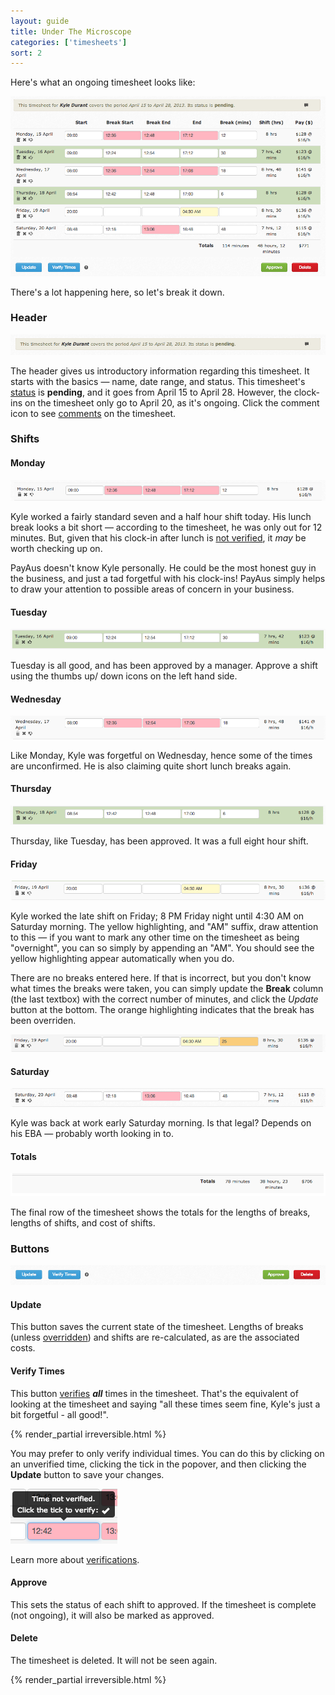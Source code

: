```yaml
---
layout: guide
title: Under The Microscope
categories: ['timesheets']
sort: 2
---
```


Here's what an ongoing timesheet looks like:

![A very busy timesheet](/img/timesheets/timesheet_full.png)

There's a lot happening here, so let's break it down.

### Header

![A timesheet header](/img/timesheets/timesheet_header.png)

The header gives us introductory information regarding this timesheet. It starts with the basics &mdash; name, date range, and status. This timesheet's [status](../approving-rejecting-deleting/) is **pending**, and it goes from April 15 to April 28. However, the clock-ins on the timesheet only go to April 20, as it's ongoing. Click the comment icon to see [comments](../../notifications/comments/) on the timesheet.

### Shifts

#### Monday

![Monday](/img/timesheets/monday.png)

Kyle worked a fairly standard seven and a half hour shift today. His lunch break looks a bit short &mdash; according to the timesheet, he was only out for 12 minutes. But, given that his clock-in after lunch is [not verified](../verified-times/), it *may* be worth checking up on.

<div class="alert alert-block">
  <i class="icon-eye-open"> </i>
  <p>
  	PayAus doesn't know Kyle personally. He could be the most honest guy in the business, and just a tad forgetful with his clock-ins! PayAus simply helps to draw your attention to possible areas of concern in your business.
  </p>
</div>

#### Tuesday

![Tuesday](/img/timesheets/tuesday.png)

Tuesday is all good, and has been approved by a manager. Approve a shift using the thumbs <i class='icon-thumbs-up'> </i> up/<i class='icon-thumbs-down'> </i> down icons on the left hand side.

#### Wednesday

![Wednesday](/img/timesheets/wednesday.png)

Like Monday, Kyle was forgetful on Wednesday, hence some of the times are unconfirmed. He is also claiming quite short lunch breaks again.

#### Thursday

![Thursday](/img/timesheets/thursday.png)

Thursday, like Tuesday, has been approved. It was a full eight hour shift.

<span id="overnight"></span>
<span id="overriden"></span>
#### Friday

![Friday](/img/timesheets/friday.png)

Kyle worked the late shift on Friday; 8 PM Friday night until 4:30 AM on Saturday morning. The yellow highlighting, and "AM" suffix, draw attention to this &mdash; if you want to mark any other time on the timesheet as being "overnight", you can so simply by appending an "AM". You should see the yellow highlighting appear automatically when you do.

There are no breaks entered here. If that is incorrect, but you don't know what times the breaks were taken, you can simply update the **Break** column (the last textbox) with the correct number of minutes, and click the *Update* button at the bottom. The orange highlighting indicates that the break has been overriden.

![Friday, with breaks](/img/timesheets/friday_break.png)

#### Saturday

![Saturday](/img/timesheets/saturday.png)

Kyle was back at work early Saturday morning. Is that legal? Depends on his EBA &mdash; probably worth looking in to.

#### Totals

![Subtotals](/img/timesheets/totals.png)

The final row of the timesheet shows the totals for the lengths of breaks, lengths of shifts, and cost of shifts.

### Buttons

![Buttons](/img/timesheets/buttons.png)

#### Update

This button saves the current state of the timesheet. Lengths of breaks (unless [overridden](#overriden)) and shifts are re-calculated, as are the associated costs.

#### Verify Times

This button [verifies](../verified-times/) ***all*** times in the timesheet. That's the equivalent of looking at the timesheet and saying "all these times seem fine, Kyle's just a bit forgetful - all good!".

{% render_partial irreversible.html %}

You may prefer to only verify individual times. You can do this by clicking on an unverified time, clicking the tick in the popover, and then clicking the **Update** button to save your changes.

![Verifying an individual time](/img/timesheets/verify_time.png)

<div class="alert alert-block">
  <i class="icon-hand-right"> </i>
  <p>Learn more about <a href="../verified-times/">verifications</a>.</p>
</div>

#### Approve

This sets the status of each shift to approved. If the timesheet is complete (not ongoing), it will also be marked as approved.

#### Delete

The timesheet is deleted. It will not be seen again.

{% render_partial irreversible.html %}